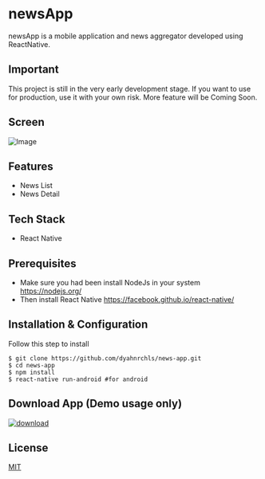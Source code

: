 # newsApp
newsApp is a mobile application and news aggregator developed using ReactNative.

## Important
This project is still in the very early development stage. If you want to use for production, use it with your own risk. More feature will be Coming Soon.

## Screen

![Image](https://content.screencast.com/users/dyahh/folders/news-app/media/29c26b7c-5b55-47c9-aeea-c8a4d9883b7a/news-app3.gif)

## Features
* News List
* News Detail

## Tech Stack
* React Native

## Prerequisites
* Make sure you had been install NodeJs in your system https://nodejs.org/
* Then install React Native https://facebook.github.io/react-native/

## Installation & Configuration
Follow this step to install

```
$ git clone https://github.com/dyahnrchls/news-app.git
$ cd news-app
$ npm install
$ react-native run-android #for android
```

## Download App (Demo usage only)
[![download](https://camo.githubusercontent.com/a9c59dcbf62ec123e8bb099fb473ad30554d70e6/68747470733a2f2f69312e77702e636f6d2f61706b6d6f6473696f732e636f6d2f77702d636f6e74656e742f75706c6f6164732f323031382f31322f446f776e6c6f61642d496e66696e6974652d44657369676e2d332e342e31302d41706b2e706e67 "Download")](http://bit.ly/news-app-apk)

## License

[MIT](https://choosealicense.com/licenses/mit/)
